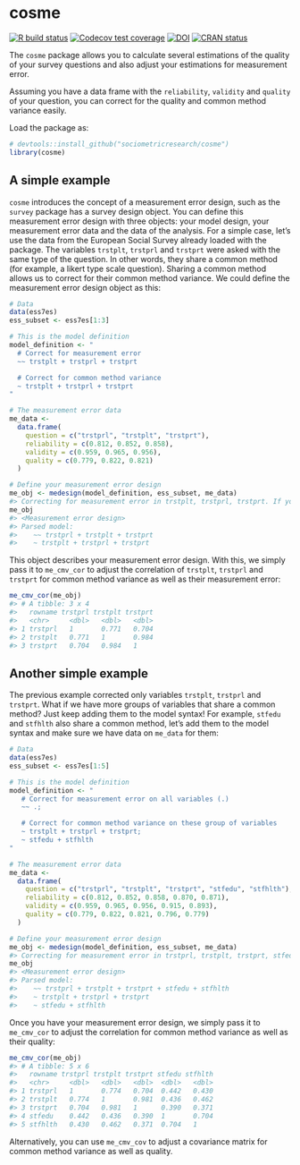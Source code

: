 
<!-- README.md is generated from README.Rmd. Please edit that file -->

# cosme

<!-- badges: start -->

[![R build
status](https://github.com/sociometricresearch/cosme/workflows/R-CMD-check/badge.svg)](https://github.com/sociometricresearch/cosme/actions)
[![Codecov test
coverage](https://codecov.io/gh/sociometricresearch/cosme/branch/master/graph/badge.svg)](https://codecov.io/gh/sociometricresearch/cosme?branch=master)
[![DOI](https://zenodo.org/badge/198222115.svg)](https://zenodo.org/badge/latestdoi/198222115)
[![CRAN
status](https://www.r-pkg.org/badges/version/cosme)](https://cran.r-project.org/package=cosme)
<!-- badges: end -->

The `cosme` package allows you to calculate several estimations of the
quality of your survey questions and also adjust your estimations for
measurement error.

Assuming you have a data frame with the `reliability`, `validity` and
`quality` of your question, you can correct for the quality and common
method variance easily.

Load the package as:

``` r
# devtools::install_github("sociometricresearch/cosme")
library(cosme)
```

## A simple example

`cosme` introduces the concept of a measurement error design, such as
the `survey` package has a survey design object. You can define this
measurement error design with three objects: your model design, your
measurement error data and the data of the analysis. For a simple case,
let’s use the data from the European Social Survey already loaded with
the package. The variables `trstplt`, `trstprl` and `trstprt` were asked
with the same type of the question. In other words, they share a common
method (for example, a likert type scale question). Sharing a common
method allows us to correct for their common method variance. We could
define the measurement error design object as this:

``` r
# Data
data(ess7es)
ess_subset <- ess7es[1:3]

# This is the model definition
model_definition <- "
  # Correct for measurement error
  ~~ trstplt + trstprl + trstprt

  # Correct for common method variance
  ~ trstplt + trstprl + trstprt
"

# The measurement error data
me_data <-
  data.frame(
    question = c("trstprl", "trstplt", "trstprt"),
    reliability = c(0.812, 0.852, 0.858),
    validity = c(0.959, 0.965, 0.956),
    quality = c(0.779, 0.822, 0.821)
  )

# Define your measurement error design
me_obj <- medesign(model_definition, ess_subset, me_data)
#> Correcting for measurement error in trstplt, trstprl, trstprt. If you want to correct other variables, make sure they are both in `me_data` and `.data` and you specify their names in the model syntax (`~~`).
me_obj
#> <Measurement error design>
#> Parsed model:
#>    ~~ trstprl + trstplt + trstprt
#>    ~ trstplt + trstprl + trstprt
```

This object describes your measurement error design. With this, we
simply pass it to `me_cmv_cor` to adjust the correlation of `trstplt`,
`trstprl` and `trstprt` for common method variance as well as their
measurement error:

``` r
me_cmv_cor(me_obj)
#> # A tibble: 3 x 4
#>   rowname trstprl trstplt trstprt
#>   <chr>     <dbl>   <dbl>   <dbl>
#> 1 trstprl   1       0.771   0.704
#> 2 trstplt   0.771   1       0.984
#> 3 trstprt   0.704   0.984   1
```

## Another simple example

The previous example corrected only variables `trstplt`, `trstprl` and
`trstprt`. What if we have more groups of variables that share a common
method? Just keep adding them to the model syntax\! For example,
`stfedu` and `stfhlth` also share a common method, let’s add them to the
model syntax and make sure we have data on `me_data` for them:

``` r
# Data
data(ess7es)
ess_subset <- ess7es[1:5]

# This is the model definition
model_definition <- "
   # Correct for measurement error on all variables (.)
   ~~ .;

   # Correct for common method variance on these group of variables
   ~ trstplt + trstprl + trstprt;
   ~ stfedu + stfhlth
"

# The measurement error data
me_data <-
  data.frame(
    question = c("trstprl", "trstplt", "trstprt", "stfedu", "stfhlth"),
    reliability = c(0.812, 0.852, 0.858, 0.870, 0.871),
    validity = c(0.959, 0.965, 0.956, 0.915, 0.893),
    quality = c(0.779, 0.822, 0.821, 0.796, 0.779)
  )

# Define your measurement error design
me_obj <- medesign(model_definition, ess_subset, me_data)
#> Correcting for measurement error in trstprl, trstplt, trstprt, stfedu, stfhlth. If you want to correct other variables, make sure they are both in `me_data` and `.data` and you specify their names in the model syntax (`~~`).
me_obj
#> <Measurement error design>
#> Parsed model:
#>    ~~ trstprl + trstplt + trstprt + stfedu + stfhlth
#>    ~ trstplt + trstprl + trstprt
#>    ~ stfedu + stfhlth
```

Once you have your measurement error design, we simply pass it to
`me_cmv_cor` to adjust the correlation for common method variance as
well as their quality:

``` r
me_cmv_cor(me_obj)
#> # A tibble: 5 x 6
#>   rowname trstprl trstplt trstprt stfedu stfhlth
#>   <chr>     <dbl>   <dbl>   <dbl>  <dbl>   <dbl>
#> 1 trstprl   1       0.774   0.704  0.442   0.430
#> 2 trstplt   0.774   1       0.981  0.436   0.462
#> 3 trstprt   0.704   0.981   1      0.390   0.371
#> 4 stfedu    0.442   0.436   0.390  1       0.704
#> 5 stfhlth   0.430   0.462   0.371  0.704   1
```

Alternatively, you can use `me_cmv_cov` to adjust a covariance matrix
for common method variance as well as quality.
